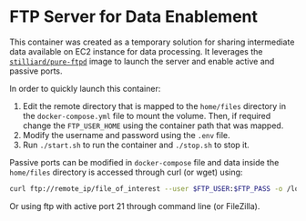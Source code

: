 # FTP Server for Data Enablement

This container was created as a temporary solution for sharing intermediate data available on EC2 instance for data processing. It leverages the [`stilliard/pure-ftpd`](https://github.com/stilliard/docker-pure-ftpd) image to launch the server and enable active and passive ports.

In order to quickly launch this container:

1. Edit the remote directory that is mapped to the `home/files` directory in the `docker-compose.yml` file to mount the volume. Then, if required change the `FTP_USER_HOME` using the container path that was mapped.
2. Modify the username and password using the `.env` file.
3. Run `./start.sh` to run the container and `./stop.sh` to stop it.

Passive ports can be modified in `docker-compose` file and data inside the `home/files` directory is accessed through curl (or wget) using:

```sh
curl ftp://remote_ip/file_of_interest --user $FTP_USER:$FTP_PASS -o /local/path/file_of_interest
```

Or using ftp with active port 21 through command line (or FileZilla).